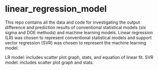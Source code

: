 # linear_regression_model
This repo contains all the data and code for investigating the output difference and prediction results of conventional statistical models (six sigma and DOE methods) and machine learning models. Linear regression (LR) was chosen to represent conventional statistical models and support vector regression (SVR) was chosen to represent the machine learning model.

LR model: includes scatter plot graph, stats, and equation of linear fit.
SVR model: includes scatter plot graph and stats.
